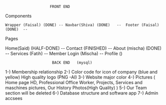 


                        FRONT END

   Components

    Wrapper (Faisal) (DONE) -- Navbar(Shiva) (DONE)   --  Footer (Faisal) (DONE)  --  


   Pages 

   Home(Said) (HALF-DONE)  -- Contact (FINISHED)  -- About (mischa) (DONE) --  Services (Fatih)  --   Member Login (Mischa)   --   Profile ()





                         BACK END   (mysql)


1-) Membership relationship
2-) Color code for icon of company (blue and yellow) High quality logo (PNG -AI)
3-) Website major color
4-) Pictures ( Home page HD, Professional Office Worker, Projects, Services and maschines pictures, Our History Photos(High Quality) )
5-) Our Team section will be deleted 
6-) Database structure and software app
7-) Admin accsees 

